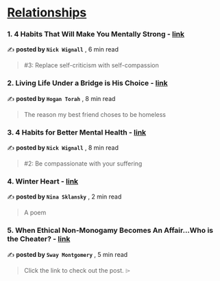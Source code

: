 
<h1><a href=https://medium.com/tag/relationships/recommended target="_blank" rel="noopener noreferrer">Relationships</a></h1>
<h3>1. 4 Habits That Will Make You Mentally Strong - <a href=https://medium.com/@nickwignall/4-habits-that-will-make-you-mentally-strong-d78163f66dba?source=tag_recommended_feed---------0-84----------relationships----------02c2f73e_7493_4e77_8da8_fabbdecdd0ed------- target="_blank" rel="noopener noreferrer">link</a></h3>

✍️ **posted by `Nick Wignall`** <date> , 6 min read</date>

<blockquote>#3: Replace self-criticism with self-compassion</blockquote>

<h3>2. Living Life Under a Bridge is His Choice - <a href=https://medium.com/age-of-empathy/living-life-under-a-bridge-is-his-choice-8c77b2aaa303?source=tag_recommended_feed---------1-107----------relationships----------02c2f73e_7493_4e77_8da8_fabbdecdd0ed------- target="_blank" rel="noopener noreferrer">link</a></h3>

✍️ **posted by `Hogan Torah`** <date> , 8 min read</date>

<blockquote>The reason my best friend choses to be homeless</blockquote>

<h3>3. 4 Habits for Better Mental Health - <a href=https://medium.com/@nickwignall/4-habits-for-better-mental-health-102e2c87448a?source=tag_recommended_feed---------2-85----------relationships----------02c2f73e_7493_4e77_8da8_fabbdecdd0ed------- target="_blank" rel="noopener noreferrer">link</a></h3>

✍️ **posted by `Nick Wignall`** <date> , 8 min read</date>

<blockquote>#2: Be compassionate with your suffering</blockquote>

<h3>4. Winter Heart - <a href=https://medium.com/the-lark/winter-heart-16d3a73d9b94?source=tag_recommended_feed---------3-84----------relationships----------02c2f73e_7493_4e77_8da8_fabbdecdd0ed------- target="_blank" rel="noopener noreferrer">link</a></h3>

✍️ **posted by `Nina Sklansky`** <date> , 2 min read</date>

<blockquote>A poem</blockquote>

<h3>5. When Ethical Non-Monogamy Becomes An Affair…Who is the Cheater? - <a href=https://medium.com/@hersideofthebed/when-ethical-non-monogamy-becomes-an-affair-who-is-the-cheater-bb2d32c7dac9?source=tag_recommended_feed---------4-107----------relationships----------02c2f73e_7493_4e77_8da8_fabbdecdd0ed------- target="_blank" rel="noopener noreferrer">link</a></h3>

✍️ **posted by `Sway Montgomery`** <date> , 5 min read</date>

<blockquote>Click the link to check out the post. ⌲</blockquote>

